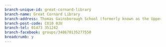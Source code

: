 ```yaml
---
branch-unique-id: great-cornard-library
branch-name: Great Cornard Library
branch-address: Thomas Gainsborough School (formerly known as the Upper School), Head Lane, Great Cornard
branch-post-code: CO10 0JU
branch-tel: 01473 351242
branch-facebook: groups/348670135277550
breadcrumb: y
---
```

